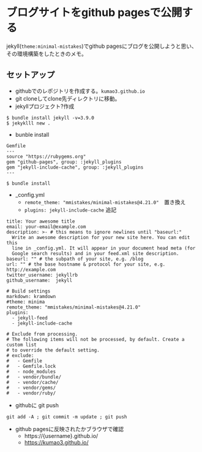 # ブログサイトをgithub pagesで公開する

jekyll(`theme:minimal-mistakes`)でgithub pagesにブログを公開しようと思い、
その環境構築をしたときのメモ。

## セットアップ

* githubでのレポジトリを作成する。`kumao3.github.io`
* git cloneしてclone先ディレクトリに移動。
* jekyllプロジェクト?作成
```
$ bundle install jekyll -v=3.9.0
$ jekyklll new .
```
* bunble install

```
Gemfile
---
source "https://rubygems.org"
gem "github-pages", group: :jekyll_plugins
gem "jekyll-include-cache", group: :jekyll_plugins
---

$ bundle install
```


* _config.yml
  * `remote_theme: "mmistakes/minimal-mistakes@4.21.0"`　置き換え
  * `plugins: jekyll-include-cache` 追記
```
title: Your awesome title
email: your-email@example.com
description: >- # this means to ignore newlines until "baseurl:"
  Write an awesome description for your new site here. You can edit this
  line in _config.yml. It will appear in your document head meta (for
  Google search results) and in your feed.xml site description.
baseurl: "" # the subpath of your site, e.g. /blog
url: "" # the base hostname & protocol for your site, e.g. http://example.com
twitter_username: jekyllrb
github_username:  jekyll

# Build settings
markdown: kramdown
#theme: minima
remote_theme: "mmistakes/minimal-mistakes@4.21.0"
plugins:
  - jekyll-feed
  - jekyll-include-cache

# Exclude from processing.
# The following items will not be processed, by default. Create a custom list
# to override the default setting.
# exclude:
#   - Gemfile
#   - Gemfile.lock
#   - node_modules
#   - vendor/bundle/
#   - vendor/cache/
#   - vendor/gems/
#   - vendor/ruby/
```

*  githubに git push

```
git add -A ; git commit -m update ; git push
```


* github pagesに反映されたかブラウザで確認
  * https://{username}.github.io/ 
  * https://kumao3.github.io/